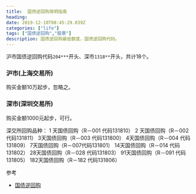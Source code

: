 ```yaml
---
title:  国债逆回购简明指南
heading: 
date: 2019-12-10T08:45:29.039Z
categories: ["life"]
tags: ["国债逆回购","股票"]
description: 国债逆回购最低额度，国债逆回购代码。
---
```


沪市国债逆回购代码`204***`开头、深市`1318**`开头，共计18个。

### 沪市(上海交易所)

购买金额10万起步，忽略之。

### 深市(深圳交易所)

购买金额1000元起步，可行。

深交所回购品种：
1 天国债回购（R－001 代码131810） 
2 天国债回购（R－002 代码131811） 
3天国债回购（R－003 代码131800） 
4天国债回购（R－004 代码131809） 
7天国债回购（R－007代码131801） 
14天国债回购（R－014 代码131802） 
28天国债回购（R－028 代码131803） 
91天国债回购（R－091 代码131805） 
182天国债回购（R－182 代码131806） 





参考

- [国债逆回购](https://baike.baidu.com/item/%E5%9B%BD%E5%80%BA%E9%80%86%E5%9B%9E%E8%B4%AD/2751133)